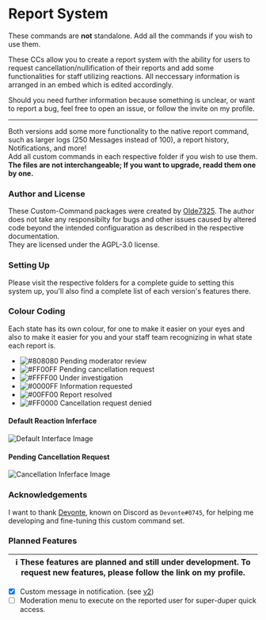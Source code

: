 # Report System
These commands are **not** standalone. Add all the commands if you wish to use them.

These CCs allow you to create a report system with the ability for users to request cancellation/nullification of their reports and add some functionalities for staff utilizing reactions.
All neccessary information is arranged in an embed which is edited accordingly.

Should you need further information because something is unclear, or want to report a bug, feel free to open an issue, or follow the invite on my profile.

---
Both versions add some more functionality to the native report command, such as larger logs (250 Messages instead of 100), a report history, Notifications, and more!  
Add all custom commands in each respective folder if you wish to use them.  
**The files are not interchangeable; If you want to upgrade, readd them one by one.**

### Author and License
These Custom-Command packages were created by [Olde7325](https://github.com/Olde7325).
The author does not take any responsibilty for bugs and other issues caused by altered code beyond the intended configuaration as described in the respective documentation.  
They are licensed under the AGPL-3.0 license.

### Setting Up
Please visit the respective folders for a complete guide to setting this system up, you'll also find a complete list of each version's features there.

### Colour Coding
Each state has its own colour, for one to make it easier on your eyes and also to make it easier for you and your staff team recognizing in what state each report is.

* ![#808080](https://cdn.discordapp.com/attachments/767771719720632350/793546124903317554/000000.png) Pending moderator review
* ![#FF00FF](https://cdn.discordapp.com/attachments/767771719720632350/793546157316898857/000000.png) Pending cancellation request 
* ![#FFFF00](https://cdn.discordapp.com/attachments/767771719720632350/793546178070446140/000000.png) Under investigation 
* ![#0000FF](https://cdn.discordapp.com/attachments/767771719720632350/793546199532699678/000000.png) Information requested
* ![#00FF00](https://cdn.discordapp.com/attachments/767771719720632350/793546218068115486/000000.png) Report resolved 
* ![#FF0000](https://cdn.discordapp.com/attachments/767771719720632350/793546237483024394/000000.png) Cancellation request denied

#### Default Reaction Inferface
![Default Interface Image](https://cdn.discordapp.com/attachments/767771719720632350/804027981436551208/unknown.png)

#### Pending Cancellation Request
![Cancellation Inferface Image](https://cdn.discordapp.com/attachments/767771719720632350/804028109179453440/unknown.png)

### Acknowledgements
I want to thank [Devonte](https://github.com/NaruDevnote), known on Discord as `Devonte#0745`, for helping me developing and fine-tuning this custom command set.

### Planned Features
| ℹ These features are planned and still under development. To request new features, please follow the link on my profile. |
| --- |

- [x] Custom message in notification. (see [v2](./v2))
- [ ] Moderation menu to execute on the reported user for super-duper quick access.
